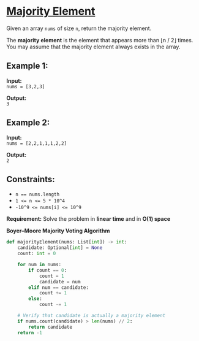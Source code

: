 # [Majority Element](https://leetcode.com/problems/majority-element/description/)

Given an array `nums` of size `n`, return the majority element.

The **majority element** is the element that appears more than ⌊n / 2⌋ times. You may assume that the majority element always exists in the array.

## Example 1:

**Input:**  
`nums = [3,2,3]`

**Output:**  
`3`

## Example 2:

**Input:**  
`nums = [2,2,1,1,1,2,2]`

**Output:**  
`2`

## Constraints:

- `n == nums.length`
- `1 <= n <= 5 * 10^4`
- `-10^9 <= nums[i] <= 10^9`

**Requirement:** Solve the problem in **linear time** and in **O(1) space**

**Boyer–Moore Majority Voting Algorithm**

```python
def majorityElement(nums: List[int]) -> int:
    candidate: Optional[int] = None
    count: int = 0

    for num in nums:
        if count == 0:
            count = 1
            candidate = num
        elif num == candidate:
            count += 1
        else:
            count -= 1

    # Verify that candidate is actually a majority element
    if nums.count(candidate) > len(nums) // 2:
        return candidate
    return -1
```
